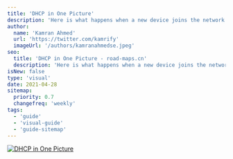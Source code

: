 ```yaml
---
title: 'DHCP in One Picture'
description: 'Here is what happens when a new device joins the network.'
author:
  name: 'Kamran Ahmed'
  url: 'https://twitter.com/kamrify'
  imageUrl: '/authors/kamranahmedse.jpeg'
seo:
  title: 'DHCP in One Picture - road-maps.cn'
  description: 'Here is what happens when a new device joins the network.'
isNew: false
type: 'visual'
date: 2021-04-28
sitemap:
  priority: 0.7
  changefreq: 'weekly'
tags:
  - 'guide'
  - 'visual-guide'
  - 'guide-sitemap'
---
```


[![DHCP in One Picture](/guides/dhcp.png)](/guides/dhcp.png)
